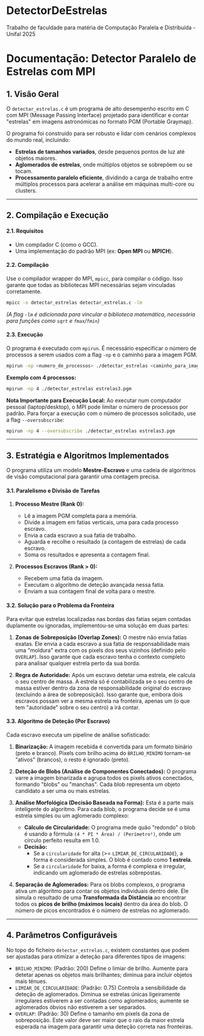 # DetectorDeEstrelas
Trabalho de faculdade para matéria de Computação Paralela e Distribuída - Unifal 2025

# Documentação: Detector Paralelo de Estrelas com MPI

## 1\. Visão Geral

O `detectar_estrelas.c` é um programa de alto desempenho escrito em C com MPI (Message Passing Interface) projetado para identificar e contar "estrelas" em imagens astronómicas no formato PGM (Portable Graymap).

O programa foi construído para ser robusto e lidar com cenários complexos do mundo real, incluindo:

  * **Estrelas de tamanhos variados**, desde pequenos pontos de luz até objetos maiores.
  * **Aglomerados de estrelas**, onde múltiplos objetos se sobrepõem ou se tocam.
  * **Processamento paralelo eficiente**, dividindo a carga de trabalho entre múltiplos processos para acelerar a análise em máquinas multi-core ou clusters.

-----

## 2\. Compilação e Execução

#### 2.1. Requisitos

  * Um compilador C (como o GCC).
  * Uma implementação do padrão MPI (ex: **Open MPI** ou **MPICH**).

#### 2.2. Compilação

Use o compilador wrapper do MPI, `mpicc`, para compilar o código. Isso garante que todas as bibliotecas MPI necessárias sejam vinculadas corretamente.

```bash
mpicc -o detectar_estrelas detectar_estrelas.c -lm
```

*(A flag `-lm` é adicionada para vincular a biblioteca matemática, necessária para funções como `sqrt` e `fmax`/`fmin`)*

#### 2.3. Execução

O programa é executado com `mpirun`. É necessário especificar o número de processos a serem usados com a flag `-np` e o caminho para a imagem PGM.

```bash
mpirun -np <numero_de_processos> ./detectar_estrelas <caminho_para_imagem.pgm>
```

**Exemplo com 4 processos:**

```bash
mpirun -np 4 ./detectar_estrelas estrelas3.pgm
```

**Nota Importante para Execução Local:**
Ao executar num computador pessoal (laptop/desktop), o MPI pode limitar o número de processos por padrão. Para forçar a execução com o número de processos solicitado, use a flag `--oversubscribe`:

```bash
mpirun -np 4 --oversubscribe ./detectar_estrelas estrelas3.pgm
```

-----

## 3\. Estratégia e Algoritmos Implementados

O programa utiliza um modelo **Mestre-Escravo** e uma cadeia de algoritmos de visão computacional para garantir uma contagem precisa.

#### 3.1. Paralelismo e Divisão de Tarefas

1.  **Processo Mestre (Rank 0):**

      * Lê a imagem PGM completa para a memória.
      * Divide a imagem em fatias verticais, uma para cada processo escravo.
      * Envia a cada escravo a sua fatia de trabalho.
      * Aguarda e recolhe o resultado (a contagem de estrelas) de cada escravo.
      * Soma os resultados e apresenta a contagem final.

2.  **Processos Escravos (Rank \> 0):**

      * Recebem uma fatia da imagem.
      * Executam o algoritmo de deteção avançada nessa fatia.
      * Enviam a sua contagem final de volta para o mestre.

#### 3.2. Solução para o Problema da Fronteira

Para evitar que estrelas localizadas nas bordas das fatias sejam contadas duplamente ou ignoradas, implementou-se uma solução em duas partes:

1.  **Zonas de Sobreposição (Overlap Zones):** O mestre não envia fatias exatas. Ele envia a cada escravo a sua fatia de responsabilidade mais uma "moldura" extra com os pixels dos seus vizinhos (definido pelo `OVERLAP`). Isso garante que cada escravo tenha o contexto completo para analisar qualquer estrela perto da sua borda.

2.  **Regra de Autoridade:** Após um escravo detetar uma estrela, ele calcula o seu centro de massa. A estrela só é contabilizada se o seu centro de massa estiver dentro da zona de responsabilidade original do escravo (excluindo a área de sobreposição). Isso garante que, embora dois escravos possam ver a mesma estrela na fronteira, apenas um (o que tem "autoridade" sobre o seu centro) a irá contar.

#### 3.3. Algoritmo de Deteção (Por Escravo)

Cada escravo executa um pipeline de análise sofisticado:

1.  **Binarização:** A imagem recebida é convertida para um formato binário (preto e branco). Pixels com brilho acima do `BRILHO_MINIMO` tornam-se "ativos" (brancos), o resto é ignorado (preto).

2.  **Deteção de Blobs (Análise de Componentes Conectados):** O programa varre a imagem binarizada e agrupa todos os pixels ativos conectados, formando "blobs" ou "manchas". Cada blob representa um objeto candidato a ser uma ou mais estrelas.

3.  **Análise Morfológica (Decisão Baseada na Forma):** Esta é a parte mais inteligente do algoritmo. Para cada blob, o programa decide se é uma estrela simples ou um aglomerado complexo:

      * **Cálculo de Circularidade:** O programa mede quão "redondo" o blob é usando a fórmula `(4 * PI * Área) / (Perímetro²)`, onde um círculo perfeito resulta em 1.0.
      * **Decisão:**
          * Se a `circularidade` for alta (\>= `LIMIAR_DE_CIRCULARIDADE`), a forma é considerada simples. O blob é contado como **1 estrela**.
          * Se a `circularidade` for baixa, a forma é complexa e irregular, indicando um aglomerado de estrelas sobrepostas.

4.  **Separação de Aglomerados:** Para os blobs complexos, o programa ativa um algoritmo para contar os objetos individuais dentro dele. Ele simula o resultado de uma **Transformada da Distância** ao encontrar todos os **picos de brilho (máximos locais)** dentro da área do blob. O número de picos encontrados é o número de estrelas no aglomerado.

-----

## 4\. Parâmetros Configuráveis

No topo do ficheiro `detectar_estrelas.c`, existem constantes que podem ser ajustadas para otimizar a deteção para diferentes tipos de imagens:

  * `BRILHO_MINIMO`: (Padrão: 200) Define o limiar de brilho. Aumente para detetar apenas os objetos mais brilhantes; diminua para incluir objetos mais ténues.
  * `LIMIAR_DE_CIRCULARIDADE`: (Padrão: 0.75) Controla a sensibilidade da deteção de aglomerados. Diminua se estrelas únicas ligeiramente irregulares estiverem a ser contadas como aglomerados; aumente se aglomerados óbvios não estiverem a ser separados.
  * `OVERLAP`: (Padrão: 30) Define o tamanho em pixels da zona de sobreposição. Este valor deve ser maior que o raio da maior estrela esperada na imagem para garantir uma deteção correta nas fronteiras.
